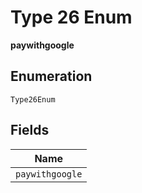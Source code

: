 
# Type 26 Enum

**paywithgoogle**

## Enumeration

`Type26Enum`

## Fields

| Name |
|  --- |
| `paywithgoogle` |

